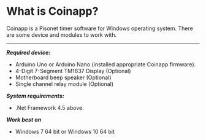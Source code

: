 # What is Coinapp?
Coinapp is a Pisonet timer software for Windows operating system. There are some device and modules to work with.
<hr />

<b><i>Required device:</i></b>
 * Arduino Uno or Arduino Nano (installed appropriate Coinapp firmware).
 * 4-Digit 7-Segment TM1637 Display (Optional)
 * Motherboard beep speaker (Optional)
 * Single channel relay module (Optional)

<b><i>System requirements:</i></b>
 * .Net Framework 4.5 above.
 
<b><i>Work best on</i></b>
  * Windows 7 64 bit or Windows 10 64 bit

